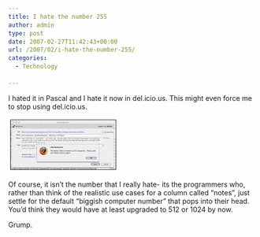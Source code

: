 ```yaml
---
title: I hate the number 255
author: admin
type: post
date: 2007-02-27T11:42:43+00:00
url: /2007/02/i-hate-the-number-255/
categories:
  - Technology

---
```

I hated it in Pascal and I hate it now in del.icio.us. This might even force me to stop using del.icio.us.

<a href="/wp-content/uploads/2007/02/200702271138.jpg" onclick="window.open('/wp-content/uploads/2007/02/200702271138.jpg','popup','width=812,height=381,scrollbars=no,resizable=yes,toolbar=no,directories=no,location=no,menubar=no,status=yes,left=0,top=0');return false"><img src="/wp-content/uploads/2007/02/200702271138-tm.jpg" height="100" width="213" border="1" hspace="4" vspace="4" alt="200702271138" /></a>

Of course, it isn&#8217;t the number that I really hate- its the programmers who, rather than think of the realistic use cases for a column called &#8220;notes&#8221;, just settle for the default &#8220;biggish computer number&#8221; that pops into their head. You&#8217;d think they would have at least upgraded to 512 or 1024 by now.

Grump.